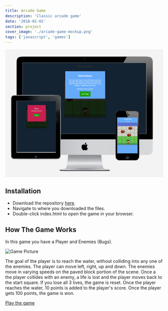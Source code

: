 ```yaml
---
title: Arcade Game
description: 'Classic arcade game'
date: '2018-02-02'
section: project
cover_image: './arcade-game-mockup.png'
tags: ['javascript', 'games']
---
```


![Arcade Game Picture](arcade-game-mockup.png)

## Installation

- Download the repository [here](https://github.com/cbaucom/fend-arcade-game.git).
- Navigate to where you downloaded the files.
- Double-click index.html to open the game in your browser.

## How The Game Works

In this game you have a Player and Enemies (Bugs).

![Game Picture](https://d17h27t6h515a5.cloudfront.net/topher/2017/June/5931c951_frogger/frogger.png)

The goal of the player is to reach the water, without colliding into any one of the enemies. The player can move left, right, up and down. The enemies move in varying speeds on the paved block portion of the scene. Once a the player collides with an enemy, a life is lost and the player moves back to the start square. If you lose all 3 lives, the game is reset. Once the player reaches the water, 10 points is added to the player's score. Once the player gets 100 points, the game is won.

[Play the game](https://cbaucom.github.io/fend-arcade-game/)
